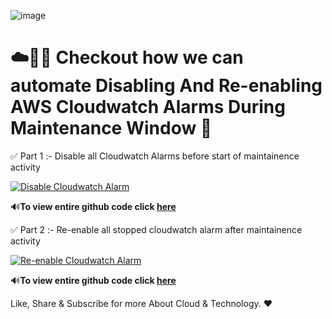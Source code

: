 ![image](https://user-images.githubusercontent.com/88716270/195258294-3b0fe78c-8073-491f-8b03-41784c89492b.png)

# ☁️🚀🎥 Checkout how we can automate Disabling And Re-enabling AWS Cloudwatch Alarms During Maintenance Window 🎥

✅ Part 1 :- Disable all Cloudwatch Alarms before start of maintainence activity

[![Disable Cloudwatch Alarm](https://i9.ytimg.com/vi/syXw5cPB3wI/mqdefault.jpg?v=61d5c00b&sqp=CICdmZoG&rs=AOn4CLBZDc-yGydLRD9L5iR2_z7zk46Vww)](https://www.youtube.com/watch?v=syXw5cPB3wI "Disable Cloudwatch Alarm")

🔊**To view entire github code click [here](https://github.com/dheeraj3choudhary/AWS_CloudwatchAlarm_Mainatainence/blob/main/Disable_All_Cloudwatch_Alarms.py)**

✅ Part 2 :- Re-enable all stopped cloudwatch alarm after maintainence activity

[![Re-enable Cloudwatch Alarm](https://i9.ytimg.com/vi/9ZJtbOCGcw0/mqdefault.jpg?v=61d5c2a6&sqp=CKiYmZoG&rs=AOn4CLCDobpSNhu0ZW3ACZ7CDmMI8Ygzow)](https://www.youtube.com/watch?v=9ZJtbOCGcw0 "Re-enable Cloudwatch Alarm")

🔊**To view entire github code click [here](https://github.com/dheeraj3choudhary/AWS_CloudwatchAlarm_Mainatainence/blob/main/Enable_Cloudwatch_Alarms.py)**

Like, Share & Subscribe for more About Cloud & Technology. ❤

